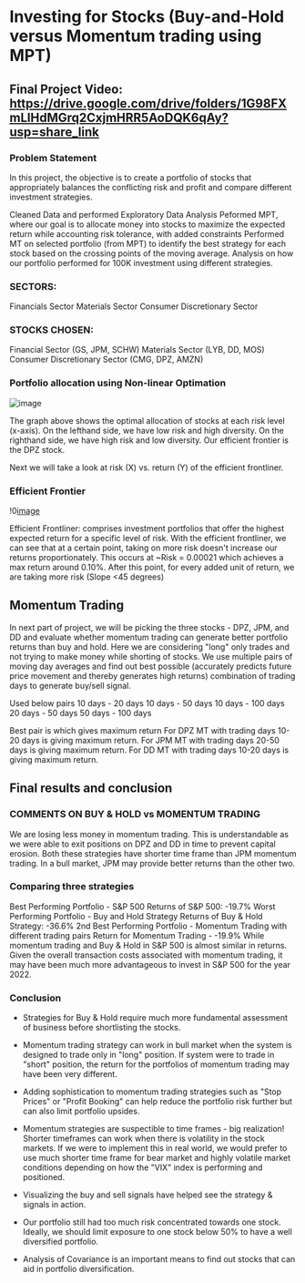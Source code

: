 # Investing for Stocks (Buy-and-Hold versus Momentum trading using MPT)
## Final Project Video: https://drive.google.com/drive/folders/1G98FXmLlHdMGrq2CxjmHRR5AoDQK6qAy?usp=share_link

### Problem Statement
In this project, the objective is to create a portfolio of stocks that appropriately balances the conflicting risk and profit and compare different investment strategies.

Cleaned Data and performed Exploratory Data Analysis
Peformed MPT, where our goal is to allocate money into stocks to maximize the expected return while accounting risk tolerance, with added constraints
Performed MT on selected portfolio (from MPT) to identify the best strategy for each stock based on the crossing points of the moving average.
Analysis on how our portfolio performed for 100K investment using different strategies.
### SECTORS:

Financials Sector
Materials Sector
Consumer Discretionary Sector
### STOCKS CHOSEN:

Financial Sector (GS, JPM, SCHW)
Materials Sector (LYB, DD, MOS)
Consumer Discretionary Sector (CMG, DPZ, AMZN)

### Portfolio allocation using Non-linear Optimation
![image](https://user-images.githubusercontent.com/82319213/214487436-b200589c-d2c1-4a7c-87f4-01378b25e331.png)

The graph above shows the optimal allocation of stocks at each risk level (x-axis). On the lefthand side, we have low risk and high diversity.
On the righthand side, we have high risk and low diversity. Our efficient frontier is the DPZ stock.

Next we will take a look at risk (X) vs. return (Y) of the efficient frontliner.

### Efficient Frontier

!0[image](https://user-images.githubusercontent.com/82319213/214487534-be7ccecc-3b5e-4e79-9572-9b6bde89361d.png)

Efficient Frontliner: comprises investment portfolios that offer the highest expected return for a specific level of risk.
With the efficient frontliner, we can see that at a certain point, taking on more risk doesn't increase our returns proportionately. This occurs at ~Risk = 0.00021 which achieves a max return around 0.10%. After this point, for every added unit of return, we are taking more risk (Slope <45 degrees)

## Momentum Trading
In next part of project, we will be picking the three stocks - DPZ, JPM, and DD and evaluate whether momentum trading can generate better portfolio returns than buy and hold. Here we are considering "long" only trades and not trying to make money while shorting of stocks. We use multiple pairs of moving day averages and find out best possible (accurately predicts future price movement and thereby generates high returns) combination of trading days to generate buy/sell signal.

Used below pairs
10 days - 20 days
10 days - 50 days
10 days - 100 days
20 days - 50 days
50 days - 100 days

Best pair is which gives maximum return
For DPZ MT with trading days 10-20 days is giving maximum return.
For JPM MT with trading days 20-50 days is giving maximum return.
For DD MT with trading days 10-20 days is giving maximum return.


## Final results and conclusion

### COMMENTS ON BUY & HOLD vs MOMENTUM TRADING
We are losing less money in momentum trading. This is understandable as we were able to exit positions on DPZ and DD in time to prevent capital erosion. Both these strategies have shorter time frame than JPM momentum trading. In a bull market, JPM may provide better returns than the other two.


### Comparing three strategies
Best Performing Portfolio - S&P 500 Returns of S&P 500: -19.7%
Worst Performing Portfolio - Buy and Hold Strategy Returns of Buy & Hold Strategy: -36.6%
2nd Best Performing Portfolio - Momentum Trading with different trading pairs Return for Momentum Trading - -19.9%
While momentum trading and Buy & Hold in S&P 500 is almost similar in returns. Given the overall transaction costs associated with momentum trading, it may have been much more advantageous to invest in S&P 500 for the year 2022.

### Conclusion
* Strategies for Buy & Hold require much more fundamental assessment of business before shortlisting the stocks.

* Momentum trading strategy can work in bull market when the system is designed to trade only in "long" position. If system were to trade in "short" position, the return for the portfolios of momentum trading may have been very different.

* Adding sophistication to momentum trading strategies such as "Stop Prices" or "Profit Booking" can help reduce the portfolio risk further but can also limit portfolio upsides.

* Momentum strategies are suspectible to time frames - big realization! Shorter timeframes can work when there is volatility in the stock markets. If we were to implement this in real world, we would prefer to use much shorter time frame for bear market and highly volatile market conditions depending on how the "VIX" index is performing and positioned.

* Visualizing the buy and sell signals have helped see the strategy & signals in action.

* Our portfolio still had too much risk concentrated towards one stock. Ideally, we should limit exposure to one stock below 50% to have a well diversified portfolio.

* Analysis of Covariance is an important means to find out stocks that can aid in portfolio diversification.
